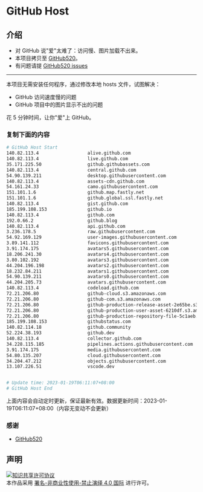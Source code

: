 # GitHub Host
## 介绍
- 对 GitHub 说"爱"太难了：访问慢、图片加载不出来。
- 本项目拷贝至 [GitHub520](https://github.com/521xueweihan/GitHub520)。
- 有问题请提 [GitHub520 issues](https://github.com/521xueweihan/GitHub520/issues/new)

---

本项目无需安装任何程序，通过修改本地 hosts 文件，试图解决：
- GitHub 访问速度慢的问题
- GitHub 项目中的图片显示不出的问题

花 5 分钟时间，让你"爱"上 GitHub。

### 复制下面的内容
```bash
# GitHub Host Start
140.82.113.4                  alive.github.com
140.82.113.4                  live.github.com
35.171.225.50                 github.githubassets.com
140.82.113.4                  central.github.com
54.90.139.211                 desktop.githubusercontent.com
140.82.113.4                  assets-cdn.github.com
54.161.24.33                  camo.githubusercontent.com
151.101.1.6                   github.map.fastly.net
151.101.1.6                   github.global.ssl.fastly.net
140.82.113.4                  gist.github.com
185.199.108.153               github.io
140.82.113.4                  github.com
192.0.66.2                    github.blog
140.82.113.4                  api.github.com
3.236.178.5                   raw.githubusercontent.com
54.92.169.129                 user-images.githubusercontent.com
3.89.141.112                  favicons.githubusercontent.com
3.91.174.175                  avatars5.githubusercontent.com
18.206.241.30                 avatars4.githubusercontent.com
3.80.102.192                  avatars3.githubusercontent.com
44.204.196.198                avatars2.githubusercontent.com
18.232.84.211                 avatars1.githubusercontent.com
54.90.139.211                 avatars0.githubusercontent.com
44.204.205.73                 avatars.githubusercontent.com
140.82.113.4                  codeload.github.com
72.21.206.80                  github-cloud.s3.amazonaws.com
72.21.206.80                  github-com.s3.amazonaws.com
72.21.206.80                  github-production-release-asset-2e65be.s3.amazonaws.com
72.21.206.80                  github-production-user-asset-6210df.s3.amazonaws.com
72.21.206.80                  github-production-repository-file-5c1aeb.s3.amazonaws.com
185.199.108.153               githubstatus.com
140.82.114.18                 github.community
52.224.38.193                 github.dev
140.82.113.4                  collector.github.com
34.228.115.185                pipelines.actions.githubusercontent.com
3.91.174.175                  media.githubusercontent.com
54.80.135.207                 cloud.githubusercontent.com
34.204.47.212                 objects.githubusercontent.com
13.107.226.51                 vscode.dev


# Update time: 2023-01-19T06:11:07+08:00
# GitHub Host End

```
上面内容会自动定时更新，保证最新有效。数据更新时间：2023-01-19T06:11:07+08:00（内容无变动不会更新）

### 感谢

- [GitHub520](https://github.com/521xueweihan/GitHub520)

## 声明
<a rel="license" href="https://creativecommons.org/licenses/by-nc-nd/4.0/deed.zh"><img alt="知识共享许可协议" style="border-width: 0" src="https://licensebuttons.net/l/by-nc-nd/4.0/88x31.png"></a><br>本作品采用 <a rel="license" href="https://creativecommons.org/licenses/by-nc-nd/4.0/deed.zh">署名-非商业性使用-禁止演绎 4.0 国际</a> 进行许可。